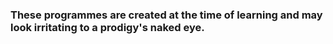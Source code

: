 ### These programmes are created at the time of learning and may look irritating to a prodigy's naked eye.

